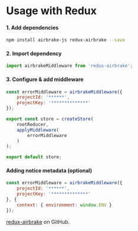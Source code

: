 # Usage with Redux

#### 1. Add dependencies
``` bash
npm install airbrake-js redux-airbrake --save
```

#### 2. Import dependency
``` js
import airbrakeMiddleware from 'redux-airbrake';
```

#### 3. Configure & add middleware
``` js
const errorMiddleware = airbrakeMiddleware({
    projectId: '******',
    projectKey: '**************'
});

export const store = createStore(
    rootReducer,
    applyMiddleware(
        errorMiddleware
    )
);

export default store;
```

#### Adding notice metadata (optional)

``` js
const errorMiddleware = airbrakeMiddleware({
    projectId: '******',
    projectKey: '**************'
}, {
    context: { environment: window.ENV }
});
```

[redux-airbrake](https://github.com/alexcastillo/redux-airbrake) on GitHub.